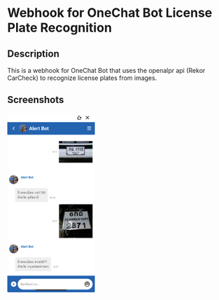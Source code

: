# Webhook for OneChat Bot License Plate Recognition
<!-- using openalpr api (Rekor CarCheck) -->

## Description
This is a webhook for OneChat Bot that uses the openalpr api (Rekor CarCheck) to recognize license plates from images.

## Screenshots
<!-- img size -->
<img src="screenshots.jpeg" width="200">